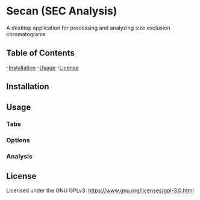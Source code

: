 # Secan (SEC Analysis)
A desktop application for processing and analyzing size exclusion chromatograms

## Table of Contents
-[Installation](#installation)
-[Usage](#usage)
-[License](#license)

## Installation

## Usage

### Tabs

### Options

### Analysis

## License

Licensed under the GNU GPLv3: https://www.gnu.org/licenses/gpl-3.0.html
